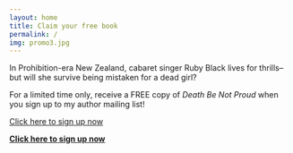 ```yaml
---
layout: home
title: Claim your free book
permalink: /
img: promo3.jpg
---
```


In Prohibition-era New Zealand, cabaret singer Ruby Black lives for thrills–but will she survive being mistaken for a dead girl? 

For a limited time only, receive a FREE copy of _Death Be Not Proud_ when you sign up to my author mailing list!

<a href="http://eepurl.com/bh7sEb" class="btn btn-primary">Click here to sign up now</a>

**[Click here to sign up now](http://eepurl.com/bh7sEb)**
